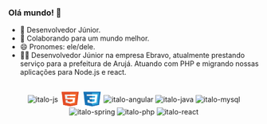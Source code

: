 ### Olá mundo! 👋




- 🌱 Desenvolvedor Júnior.
- 👯 Colaborando para um mundo melhor.
- 😄 Pronomes: ele/dele.
- 👨‍💻 Desenvolvedor Júnior na empresa Ebravo, atualmente prestando serviço para a prefeitura de Arujá. Atuando com PHP e migrando nossas aplicações para
Node.js e react.


 <div align="center" style="display: inline_block"><br>
  <img align="center" alt="italo-js" height="40" width="60" src="https://i.imgur.com/XAB2aiO.png">
  <img align="center" alt="italo-HTML" height="30" width="40" src="https://raw.githubusercontent.com/devicons/devicon/master/icons/html5/html5-original.svg">
  <img align="center" alt="italo-CSS" height="30" width="40" src="https://raw.githubusercontent.com/devicons/devicon/master/icons/css3/css3-original.svg">
  <img align="center" alt="italo-angular" height="30" width="40" src="https://cdn.jsdelivr.net/gh/devicons/devicon/icons/angularjs/angularjs-plain.svg">
    <img align="center" alt="italo-java" height="30" width="40" src="https://cdn.jsdelivr.net/gh/devicons/devicon/icons/java/java-plain.svg">
   <img align="center" alt="italo-mysql" height="50" width="60" src="https://cdn.jsdelivr.net/gh/devicons/devicon/icons/mysql/mysql-original-wordmark.svg"> 
    <img align="center" alt="italo-spring" height="50" width="60" src="https://cdn.jsdelivr.net/gh/devicons/devicon/icons/spring/spring-plain-wordmark.svg">
  <img align="center" alt="italo-php" height="40" width="50" src="https://i.imgur.com/E8ea6W7.png">
  <img align="center" alt="italo-react" height="40" width="50" src="https://i.imgur.com/dVeSWjo.png">
 </div>

  
